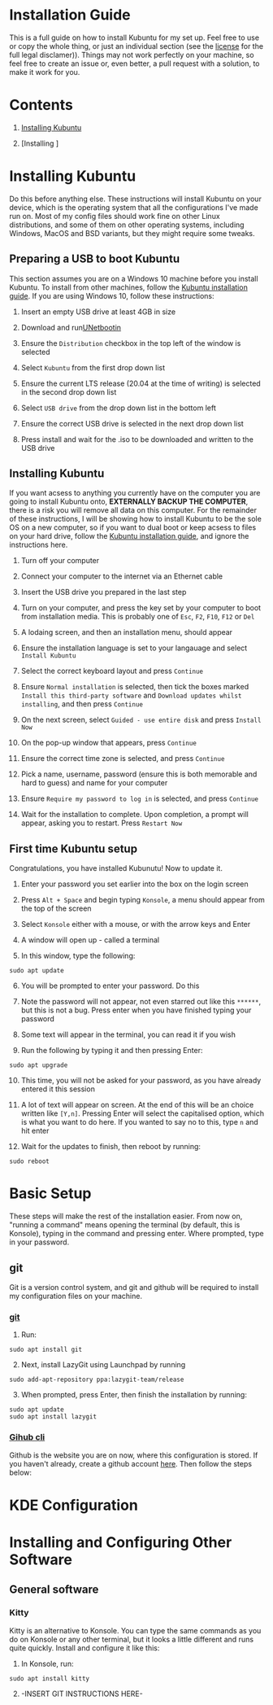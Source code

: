 # Installation Guide

This is a full guide on how to install Kubuntu for my set up. Feel free to use or copy the whole thing, or just an individual section (see the [license](./LICENSE) for the full legal disclamer)). Things may not work perfectly on your machine, so feel free to create an issue or, even better, a pull request with a solution, to make it work for you.

# Contents

1. [Installing Kubuntu](#Installing-Kubuntu)

2. [Installing ]

# Installing Kubuntu

Do this before anything else. These instructions will install Kubuntu on your device, which is the operating system that all the configurations I've made run on. Most of my config files should work fine on other Linux distributions, and some of them on other operating systems, including Windows, MacOS and BSD variants, but they might require some tweaks.

## Preparing a USB to boot Kubuntu

This section assumes you are on a Windows 10 machine before you install Kubuntu. To install from other machines, follow the [Kubuntu installation guide](https://userbase.kde.org/Kubuntu/Installation). If you are using Windows 10, follow these instructions:

1.    Insert an empty USB drive at least 4GB in size

2.    Download and run[UNetbootin](https://unetbootin.github.io/)

3.    Ensure the ```Distribution``` checkbox in the top left of the window is selected

4.    Select ```Kubuntu``` from the first drop down list

5.    Ensure the current LTS release (20.04 at the time of writing) is selected in the second drop down list

6.    Select ```USB drive``` from the drop down list in the bottom left

7.    Ensure the correct USB drive is selected in the next drop down list

8.    Press install and wait for the .iso to be downloaded and written to the USB drive

## Installing Kubuntu

If you want acsess to anything you currently have on the computer you are going to install Kubuntu onto, **EXTERNALLY BACKUP THE COMPUTER**, there is a risk you will remove all data on this computer. For the remainder of these instructions, I will be showing how to install Kubuntu to be the sole OS on a new computer, so if you want to dual boot or keep acsess to files on your hard drive, follow the [Kubuntu installation guide](https://userbase.kde.org/Kubuntu/Installation#Install_Process), and ignore the instructions here.

1.    Turn off your computer

2.    Connect your computer to the internet via an Ethernet cable

3.    Insert the USB drive you prepared in the last step

4.    Turn on your computer, and press the key set by your computer to boot from installation media. This is probably one of ```Esc```, ```F2```, ```F10```, ```F12``` or ```Del```

5.    A lodaing screen, and then an installation menu, should appear

6.    Ensure the installation language is set to your langauage and select ```Install Kubuntu```

7.    Select the correct keyboard layout and press ```Continue```

8.    Ensure ```Normal installation``` is selected, then tick the boxes marked ```Install this third-party software``` and ```Download updates whilst installing```, and then press ```Continue```

9.    On the next screen, select ```Guided - use entire disk``` and press ```Install Now```

10.    On the pop-up window that appears, press ```Continue```

11.    Ensure the correct time zone is selected, and press ```Continue```

12.    Pick a name, username, password (ensure this is both memorable and hard to guess) and name for your computer

13.    Ensure ````Require my password to log in```` is selected, and press ```Continue```

14.    Wait for the installation to complete. Upon completion, a prompt will appear, asking you to restart. Press ```Restart Now```

## First time Kubuntu setup

Congratulations, you have installed Kubunutu! Now to update it.

1.    Enter your password you set earlier into the box on the login screen

2.    Press ```Alt + Space``` and begin typing ```Konsole```, a menu should appear from the top of the screen

3.    Select ```Konsole``` either with a mouse, or with the arrow keys and Enter

4.    A window will open up - called a terminal

5.    In this window, type the following:
```
sudo apt update
```
6.    You will be prompted to enter your password. Do this

7.    Note the password will not appear, not even starred out like this ```******```, but this is not a bug. Press enter when you have finished typing your password

8.    Some text will appear in the terminal, you can read it if you wish

9.    Run the following by typing it and then pressing Enter:
```
sudo apt upgrade
```
10.    This time, you will not be asked for your password, as you have already entered it this session

11.    A lot of text will appear on screen. At the end of this will be an choice written like ```[Y,n]```. Pressing Enter will select the capitalised option, which is what you want to do here. If you wanted to say no to this, type ```n``` and hit enter

12.    Wait for the updates to finish, then reboot by running:
```
sudo reboot
```

# Basic Setup

These steps will make the rest of the installation easier. From now on, "running a command" means opening the terminal (by default, this is Konsole), typing in the command and pressing enter. Where prompted, type in your password.

## git

Git is a version control system, and git and github will be required to install my configuration files on your machine. 

### [git](https://git-scm.com/)

1.    Run:
```
sudo apt install git
```
2.    Next, install LazyGit using Launchpad by running
```
sudo add-apt-repository ppa:lazygit-team/release
```
3. When prompted, press Enter, then finish the installation by running:
```
sudo apt update
sudo apt install lazygit
```
### [Gihub cli](https://github.com/cli/cli)

Github is the website you are on now, where this configuration is stored. If you haven't already, create a github account [here](https://github.com/join?). Then follow the steps below:

# KDE Configuration

# Installing and Configuring Other Software

## General software

### Kitty

Kitty is an alternative to Konsole. You can type the same commands as you do on Konsole or any other terminal, but it looks a little different and runs quite quickly. Install and configure it like this:

1.    In Konsole, run:
```
sudo apt install kitty
```
2.    -INSERT GIT INSTRUCTIONS HERE-
